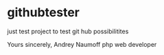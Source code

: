 # githubtester
just test project to test git hub possibilitites

Yours sincerely,
Andrey Naumoff
php web developer

